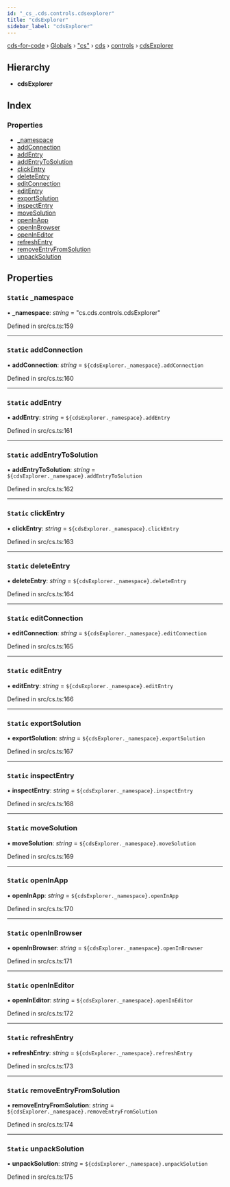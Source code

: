 ```yaml
---
id: "_cs_.cds.controls.cdsexplorer"
title: "cdsExplorer"
sidebar_label: "cdsExplorer"
---
```


[cds-for-code](../index.md) › [Globals](../globals.md) › ["cs"](../modules/_cs_.md) › [cds](../modules/_cs_.cds.md) › [controls](../modules/_cs_.cds.controls.md) › [cdsExplorer](_cs_.cds.controls.cdsexplorer.md)

## Hierarchy

* **cdsExplorer**

## Index

### Properties

* [_namespace](_cs_.cds.controls.cdsexplorer.md#static-_namespace)
* [addConnection](_cs_.cds.controls.cdsexplorer.md#static-addconnection)
* [addEntry](_cs_.cds.controls.cdsexplorer.md#static-addentry)
* [addEntryToSolution](_cs_.cds.controls.cdsexplorer.md#static-addentrytosolution)
* [clickEntry](_cs_.cds.controls.cdsexplorer.md#static-clickentry)
* [deleteEntry](_cs_.cds.controls.cdsexplorer.md#static-deleteentry)
* [editConnection](_cs_.cds.controls.cdsexplorer.md#static-editconnection)
* [editEntry](_cs_.cds.controls.cdsexplorer.md#static-editentry)
* [exportSolution](_cs_.cds.controls.cdsexplorer.md#static-exportsolution)
* [inspectEntry](_cs_.cds.controls.cdsexplorer.md#static-inspectentry)
* [moveSolution](_cs_.cds.controls.cdsexplorer.md#static-movesolution)
* [openInApp](_cs_.cds.controls.cdsexplorer.md#static-openinapp)
* [openInBrowser](_cs_.cds.controls.cdsexplorer.md#static-openinbrowser)
* [openInEditor](_cs_.cds.controls.cdsexplorer.md#static-openineditor)
* [refreshEntry](_cs_.cds.controls.cdsexplorer.md#static-refreshentry)
* [removeEntryFromSolution](_cs_.cds.controls.cdsexplorer.md#static-removeentryfromsolution)
* [unpackSolution](_cs_.cds.controls.cdsexplorer.md#static-unpacksolution)

## Properties

### `Static` _namespace

▪ **_namespace**: *string* = "cs.cds.controls.cdsExplorer"

Defined in src/cs.ts:159

___

### `Static` addConnection

▪ **addConnection**: *string* = `${cdsExplorer._namespace}.addConnection`

Defined in src/cs.ts:160

___

### `Static` addEntry

▪ **addEntry**: *string* = `${cdsExplorer._namespace}.addEntry`

Defined in src/cs.ts:161

___

### `Static` addEntryToSolution

▪ **addEntryToSolution**: *string* = `${cdsExplorer._namespace}.addEntryToSolution`

Defined in src/cs.ts:162

___

### `Static` clickEntry

▪ **clickEntry**: *string* = `${cdsExplorer._namespace}.clickEntry`

Defined in src/cs.ts:163

___

### `Static` deleteEntry

▪ **deleteEntry**: *string* = `${cdsExplorer._namespace}.deleteEntry`

Defined in src/cs.ts:164

___

### `Static` editConnection

▪ **editConnection**: *string* = `${cdsExplorer._namespace}.editConnection`

Defined in src/cs.ts:165

___

### `Static` editEntry

▪ **editEntry**: *string* = `${cdsExplorer._namespace}.editEntry`

Defined in src/cs.ts:166

___

### `Static` exportSolution

▪ **exportSolution**: *string* = `${cdsExplorer._namespace}.exportSolution`

Defined in src/cs.ts:167

___

### `Static` inspectEntry

▪ **inspectEntry**: *string* = `${cdsExplorer._namespace}.inspectEntry`

Defined in src/cs.ts:168

___

### `Static` moveSolution

▪ **moveSolution**: *string* = `${cdsExplorer._namespace}.moveSolution`

Defined in src/cs.ts:169

___

### `Static` openInApp

▪ **openInApp**: *string* = `${cdsExplorer._namespace}.openInApp`

Defined in src/cs.ts:170

___

### `Static` openInBrowser

▪ **openInBrowser**: *string* = `${cdsExplorer._namespace}.openInBrowser`

Defined in src/cs.ts:171

___

### `Static` openInEditor

▪ **openInEditor**: *string* = `${cdsExplorer._namespace}.openInEditor`

Defined in src/cs.ts:172

___

### `Static` refreshEntry

▪ **refreshEntry**: *string* = `${cdsExplorer._namespace}.refreshEntry`

Defined in src/cs.ts:173

___

### `Static` removeEntryFromSolution

▪ **removeEntryFromSolution**: *string* = `${cdsExplorer._namespace}.removeEntryFromSolution`

Defined in src/cs.ts:174

___

### `Static` unpackSolution

▪ **unpackSolution**: *string* = `${cdsExplorer._namespace}.unpackSolution`

Defined in src/cs.ts:175
